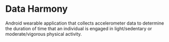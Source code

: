 # Data Harmony

Android wearable application that collects accelerometer data to determine the duration of time that an individual is engaged in light/sedentary or moderate/vigorous physical activity.

